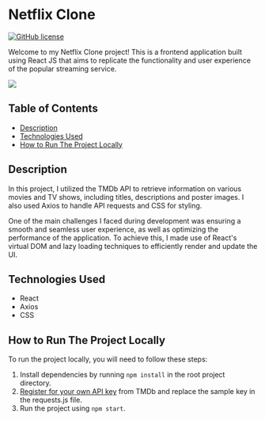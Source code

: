 # Netflix Clone

[![GitHub license](https://img.shields.io/github/license/CodeWithConnor/Netflix-Clone)](https://github.com/CodeWithConnor/Netflix-Clone/blob/main/LICENSE)

Welcome to my Netflix Clone project! This is a frontend application built using React JS that aims to replicate the functionality and user experience of the popular streaming service.

![](https://github.com/CodeWithConnor/Netflix-Clone/blob/main/preview.png)

## Table of Contents

- [Description](#description)
- [Technologies Used](#technologies-used)
- [How to Run The Project Locally](#how-to-run-the-project-locally)

## Description

In this project, I utilized the TMDb API to retrieve information on various movies and TV shows, including titles, descriptions and poster images. I also used Axios to handle API requests and CSS for styling.

One of the main challenges I faced during development was ensuring a smooth and seamless user experience, as well as optimizing the performance of the application. To achieve this, I made use of React's virtual DOM and lazy loading techniques to efficiently render and update the UI.

## Technologies Used

- React
- Axios
- CSS

## How to Run The Project Locally

To run the project locally, you will need to follow these steps:

1. Install dependencies by running `npm install` in the root project directory.
2. [Register for your own API key](https://www.themoviedb.org/documentation/api) from TMDb and replace the sample key in the requests.js file.
3. Run the project using `npm start`.
